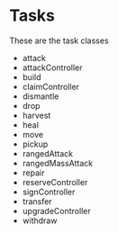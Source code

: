# Tasks

These are the task classes

* attack
* attackController
* build
* claimController
* dismantle
* drop
* harvest
* heal
* move
* pickup
* rangedAttack
* rangedMassAttack
* repair
* reserveController
* signController
* transfer
* upgradeController
* withdraw
